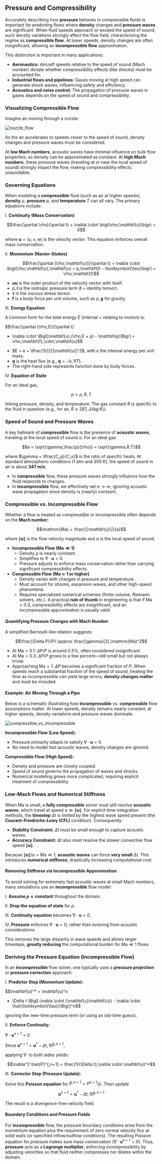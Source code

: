 ## Pressure and Compressibility

Accurately describing how **pressure** behaves in compressible fluids is important for predicting flows where **density** changes and **pressure waves** are significant. When fluid speeds approach or exceed the speed of sound, such density variations strongly affect the flow field, characterizing the regime as **compressible flow**. At lower speeds, density changes are often insignificant, allowing an **incompressible flow** approximation.

This distinction is important in many applications:

- **Aeronautics:** Aircraft speeds relative to the speed of sound (Mach number) dictate whether compressibility effects (like shocks) must be accounted for.  
- **Industrial flows and pipelines:** Gases moving at high speed can generate shock waves, influencing safety and efficiency.  
- **Acoustics and noise control:** The propagation of pressure waves in gases depends on the speed of sound and compressibility.

### Visualizing Compressible Flow

Imagine air moving through a nozzle:

![nozzle_flow](https://github.com/user-attachments/assets/59f30e4b-664a-4e9b-a438-a305eac2f131)

As the air accelerates to speeds closer to the speed of sound, density changes and pressure waves must be considered.

At **low Mach numbers**, acoustic waves have minimal influence on bulk flow properties, so density can be approximated as constant. At **high Mach numbers**, these pressure waves (traveling at or near the local speed of sound) strongly impact the flow, making compressibility effects unavoidable.

### Governing Equations

When modeling a **compressible** fluid (such as air at higher speeds), **density** $\rho$, **pressure** $p$, and **temperature** $T$ can all vary. The primary equations include:

I. **Continuity (Mass Conservation)**  

$$\frac{\partial \rho}{\partial t} + \nabla \cdot \bigl(\rho,\mathbf{u}\bigr) = 0$$  

where $\mathbf{u} = (u, v, w)$ is the velocity vector. This equation enforces overall mass conservation.

II. **Momentum (Navier–Stokes)**  

$$\frac{\partial (\rho,\mathbf{u})}{\partial t} + \nabla \cdot \bigl(\rho,\mathbf{u},\mathbf{u} + p,\mathbf{I} - \boldsymbol{\tau}\bigr) = \rho,\mathbf{f}$$  

- $\mathbf{u}\mathbf{u}$ is the outer product of the velocity vector with itself.  
- $p,\mathbf{I}$ is the isotropic pressure term ($\mathbf{I}$ = identity tensor).  
- $\boldsymbol{\tau}$ is the viscous stress tensor.  
- $\mathbf{f}$ is a body force per unit volume, such as $\rho,\mathbf{g}$ for gravity.

III. **Energy Equation**  

A common form for the total energy $E$ (internal + relating to motion) is:

$$\frac{\partial (\rho,E)}{\partial t}
+ \nabla \cdot \Bigl[\mathbf{u},(\rho,E + p) - \mathbf{q}\Bigr]
= \rho,\mathbf{f},\cdot,\mathbf{u}$$  

- $E = e + \tfrac{1}{2}|\mathbf{u}|^2$, with $e$ the internal energy per unit mass.  
- $\mathbf{q}$ is the heat flux (e.g., $\mathbf{q} = -k,\nabla T$).  
- The right-hand side represents function done by body forces.

IV. **Equation of State**  

For an ideal gas,

$$p = \rho,R,T$$

linking pressure, density, and temperature. The gas constant $R$ is specific to the fluid in question (e.g., for air, $R \approx 287,\text{J/(kg·K)}$).

### Speed of Sound and Pressure Waves

A key hallmark of **compressible** flow is the presence of **acoustic waves**, traveling at the local speed of sound $a$. For an ideal gas:

$$a = \sqrt{\gamma,\frac{p}{\rho}} = \sqrt{\gamma,R,T}$$

where $\gamma = \tfrac{C_p}{C_v}$ is the ratio of specific heats. At standard atmospheric conditions ($1\text{ atm}$ and $300\text{ K}$), the speed of sound in air is about **347 m/s**.

- In **compressible** flow, these pressure waves strongly influence how the fluid responds to changes.  
- In **incompressible** flow, we effectively set $a \to \infty$, ignoring acoustic wave propagation since density is (nearly) constant.

### Compressible vs. Incompressible Flow

Whether a flow is treated as compressible or incompressible often depends on the **Mach number**:

$$\mathrm{Ma} = \frac{\|\mathbf{u}\|}{a}$$

where $\|\mathbf{u}\|$ is the flow velocity magnitude and $a$ is the local speed of sound.

- **Incompressible Flow ($\mathrm{Ma} \ll 1$)**  
  - Density $\rho$ is nearly constant.  
  - Simplifies to $\nabla \cdot \mathbf{u} = 0$.  
  - Pressure adjusts to enforce mass conservation rather than carrying significant compressibility effects.
- **Compressible Flow ($\mathrm{Ma} \approx 1$ or higher)**  
  - Density varies with changes in pressure and temperature.  
  - Must account for shocks, expansion waves, and other high-speed phenomena.  
  - Requires specialized numerical schemes (finite-volume, Riemann solvers, etc.).
A practical **rule of thumb** in engineering is that if $\mathrm{Ma} < 0.3$, compressibility effects are insignificant, and an incompressible approximation is usually valid.

#### Quantifying Pressure Changes with Mach Number

A simplified Bernoulli-like relation suggests:

$$\frac{\Delta P}{P} \approx \frac{\gamma}{2},\mathrm{Ma}^2$$

- At $\mathrm{Ma} = 0.1$: $\Delta P / P$ is around 0.5%, often considered insignificant.  
- At $\mathrm{Ma} = 0.3$: $\Delta P / P$ grows to a few percent—still small but not always trivial.  
- Approaching $\mathrm{Ma} = 1$: $\Delta P$ becomes a significant fraction of $P$.
When speeds reach a substantial fraction of the speed of sound, treating the flow as incompressible can yield large errors; **density changes matter** and must be included.

#### Example: Air Moving Through a Pipe

Below is a schematic illustrating how **incompressible** vs. **compressible** flow assumptions matter. At lower speeds, density remains nearly constant; at higher speeds, density variations and pressure waves dominate.

![compressible_vs_incompressible](https://github.com/user-attachments/assets/73f166dd-d6da-45aa-91b2-16f0cdd52d8e)

**Incompressible Flow (Low Speed):**  

- Pressure primarily adapts to satisfy $\nabla \cdot \mathbf{u} = 0$.  
- No need to model fast acoustic waves; density changes are ignored.

**Compressible Flow (High Speed):**  

- Density and pressure are closely coupled.  
- Speed of sound governs the propagation of waves and shocks.  
- Numerical modeling grows more complicated, requiring explicit treatment of compressibility.

### Low-Mach Flows and Numerical Stiffness

When $\mathrm{Ma}$ is small, a **fully compressible** solver must still resolve **acoustic waves**, which travel at speed $a \gg \|\mathbf{u}\|$. For explicit time-integration methods, the **timestep** $\Delta t$ is limited by the highest wave speed present (the **Courant–Friedrichs–Lewy (CFL)** condition). Consequently:

- **Stability Constraint:** $\Delta t$ must be small enough to capture acoustic waves.  
- **Accuracy Constraint:** $\Delta t$ also must resolve the slower convective flow speed $\|\mathbf{u}\|$.  


Because $\|\mathbf{u}\| / a = \mathrm{Ma} \ll 1$, **acoustic waves** can force **very small** $\Delta t$. This introduces **numerical stiffness**, drastically increasing computational cost.

#### Removing Stiffness via Incompressible Approximation

To avoid solving for extremely fast acoustic waves at small Mach numbers, many simulations use an **incompressible** flow model:

I. **Assume $\rho \approx \text{constant}$** throughout the domain.  

II. **Drop the equation of state** for $\rho$.  

III. **Continuity equation** becomes $\nabla \cdot \mathbf{u} = 0$.  

IV. **Pressure** enforces $\nabla \cdot \mathbf{u} = 0$, rather than evolving from acoustic considerations.

This removes the large disparity in wave speeds and allows larger timesteps, **greatly reducing** the computational burden for $\mathrm{Ma} \ll 1$ flows.

### Deriving the Pressure Equation (Incompressible Flow)

In an **incompressible** flow solver, one typically uses a **pressure projection** or **pressure correction** approach:

I. **Predictor Step (Momentum Update):**  

$$\mathbf{u}^* = \mathbf{u}^n
+ \Delta t \Bigl[-\nabla \cdot (\mathbf{u}\mathbf{u}) - \nabla \cdot \hat{\boldsymbol{\tau}}\Bigr]^n$$

ignoring the new-time pressure term (or using an old-time guess).

II. **Enforce Continuity:**  

$\nabla \cdot \mathbf{u}^{n+1} = 0$  

Since $\mathbf{u}^{n+1} = \mathbf{u}^* - \Delta t ,\nabla \hat{P}^{,n+1}$,

applying $\nabla \cdot$ to both sides yields:

$$\nabla^2 \hat{P}^{,n+1}
= \frac{1}{\Delta t},\nabla \cdot \mathbf{u}^*$$

III. **Corrector Step (Pressure Update):**  

Solve this **Poisson equation** for $\hat{P}^{,n+1} = P^{n+1}/\rho$. Then update  

$$\mathbf{u}^{n+1} = \mathbf{u}^* - \Delta t,\nabla \hat{P}^{,n+1}$$

The result is a divergence-free velocity field.

#### Boundary Conditions and Pressure Fields

For **incompressible** flow, the pressure boundary conditions arise from the momentum equation plus the requirement of zero normal velocity flux at solid walls (or specified inflow/outflow conditions). The resulting Poisson equation for pressure makes sure mass conservation ($\nabla \cdot \mathbf{u}^{n+1} = 0$). Thus, **pressure** acts as a **Lagrange multiplier**, enforcing incompressibility by adjusting velocities so that fluid neither compresses nor dilates within the domain.
